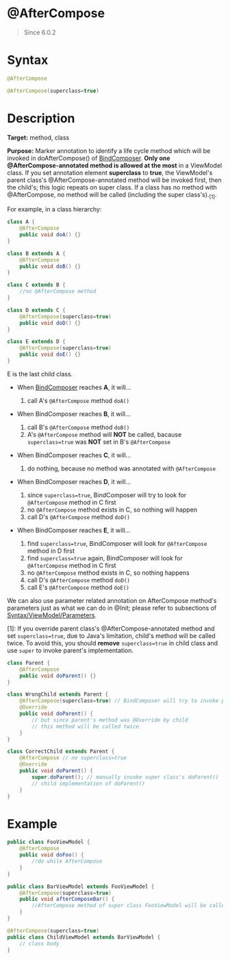 # @AfterCompose
> Since 6.0.2

Syntax
======
```java
@AfterCompose

@AfterCompose(superclass=true)
```

Description
===========
**Target:** method, class

**Purpose:** Marker annotation to identify a life cycle method which will be invoked in doAfterCompose() of [BindComposer](http://www.zkoss.org/javadoc/latest/zk/org/zkoss/bind/BindComposer.html). **Only one @AfterCompose-annotated method is allowed at the most** in a ViewModel class. If you set annotation element **superclass** to **true**, the ViewModel's parent class's @AfterCompose-annotated method will be invoked first, then the child's; this logic repeats on super class. If a class has no method with @AfterCompose, no method will be called (including the super class's).<sub>[1]</sub>.

For example, in a class hierarchy:
```java
class A {
	@AfterCompose
	public void doA() {}
}

class B extends A {
	@AfterCompose
	public void doB() {}
}

class C extends B {
	//no @AfterCompose method
}

class D extends C {
	@AfterCompose(superclass=true)
	public void doD() {}
}

class E extends D {
	@AfterCompose(superclass=true)
	public void doE() {}
}
```

E is the last child class.

- When [BindComposer](http://www.zkoss.org/javadoc/latest/zk/org/zkoss/bind/BindComposer.html) reaches **A**, it will...
	1. call A's `@AfterCompose` method `doA()`

- When BindComposer reaches **B**, it will...
	1. call B's `@AfterCompose` method `doB()`
	2. A's `@AfterCompose` method will **NOT** be called, bacause `superclass=true` was **NOT** set in B's `@AfterCompose`

- When BindComposer reaches **C**, it will...
	1. do nothing, because no method was annotated with `@AfterCompose`

- When BindComposer reaches **D**, it will...
	1. since `superclass=true`, BindComposer will try to look for `@AfterCompose` method in C first
	2. no `@AfterCompose` method exists in C, so nothing will happen
	3. call D's `@AfterCompose` method `doD()`

- When BindComposer reaches **E**, it will...
	1. find `superclass=true`, BindComposer will look for `@AfterCompose` method in D first
	2. find `superclass=true` again, BindComposer will look for `@AfterCompose` method in C first
	3. no `@AfterCompose` method exists in C, so nothing happens
	4. call D's `@AfterCompose` method `doD()`
	5. call E's `@AfterCompose` method `doE()`


We can also use parameter related annotation on AfterCompose method's parameters just as what we can do in @Init; please refer to subsections of [Syntax/ViewModel/Parameters](./parameters.html).

[1]: If you override parent class's @AfterCompose-annotated method and set `superclass=true`, due to Java's limitation, child's method will be called twice. To avoid this, you should **remove** `superclass=true` in child class and use `super` to invoke parent's implementation.
```java
class Parent {
	@AfterCompose
	public void doParent() {}
}

class WrongChild extends Parent {
	@AfterCompose(superclass=true) // BindComposer will try to invoke parent's doParent()
	@Override
	public void doParent() {
		// but since parent's method was @Override by child
		// this method will be called twice
	}
}

class CorrectChild extends Parent {
	@AfterCompose // no superclass=true
	@Override
	public void doParent() {
		super.doParent(); // manually invoke super class's doParent()
		// child implementation of doParent()
	}
}
```

Example
=======

```java
public class FooViewModel {
    @AfterCompose
    public void doFoo() {
        //do while AfterCompose
    }
}

public class BarViewModel extends FooViewModel {
    @AfterCompose(superclass=true)
    public void afterComposeBar() {
        //AfterCompose method of super class FooViewModel will be called first.
    }
}

@AfterCompose(superclass=true)
public class ChildViewModel extends BarViewModel {
	// class body
}
```
